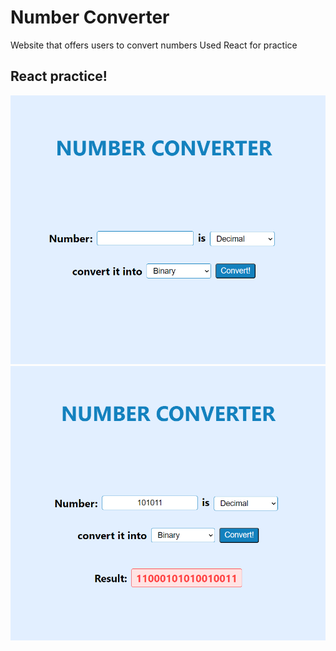 # Number Converter
Website that offers users to convert numbers
Used React for practice

## React practice!
![website](img1.png)
![website](img2.png)
